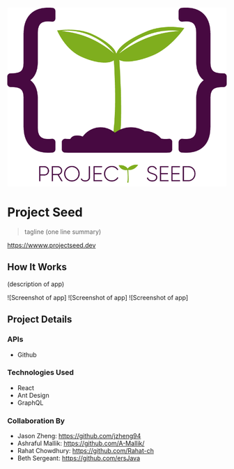 ![Logo of the project](/client/src/assets/images/psLogo.png) 

# Project Seed
> tagline
(one line summary) 

https://wwww.projectseed.dev

## How It Works
(description of app)

![Screenshot of app]
![Screenshot of app]
![Screenshot of app]

## Project Details

### APIs
* Github 

### Technologies Used
* React
* Ant Design
* GraphQL

### Collaboration By

* Jason Zheng: https://github.com/jzheng94 
* Ashraful Mallik: https://github.com/A-Mallik/ 
* Rahat Chowdhury: https://github.com/Rahat-ch
* Beth Sergeant: https://github.com/ersJava
